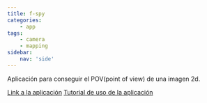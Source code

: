 ```yaml
---
title: f-spy
categories:
    - app
tags:
    - camera
    - mapping
sidebar:
    nav: 'side'
---
```

Aplicación para conseguir el POV(point of view) de una imagen 2d.

[Link a la aplicación][fSpy]
[Tutorial de uso de la aplicación][Tutorial]




[fSpy]: https://fspy.io
[Tutorial]: https://www.youtube.com/watch?v=FOws5hC13ts&t=1s
